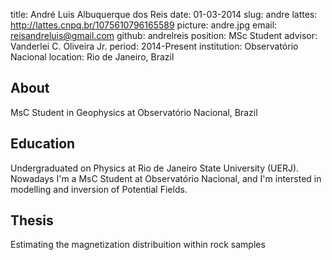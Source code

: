 title: André Luis Albuquerque dos Reis
date: 01-03-2014
slug: andre
lattes: http://lattes.cnpq.br/1075610796165589
picture: andre.jpg
email: reisandreluis@gmail.com
github: andrelreis
position: MSc Student
advisor: Vanderlei C. Oliveira Jr.
period: 2014-Present
institution: Observatório Nacional
location: Rio de Janeiro, Brazil

## About

MsC Student in Geophysics at Observatório Nacional, Brazil

## Education

Undergraduated on Physics at Rio de Janeiro State University (UERJ). Nowadays I'm a MsC Student at Observatório Nacional, and I'm intersted in modelling and inversion of Potential Fields.

## Thesis

Estimating the magnetization distribuition within rock samples
